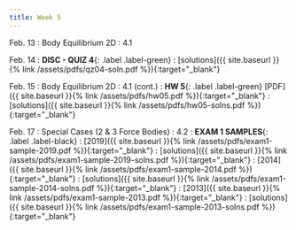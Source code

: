 ```yaml
---
title: Week 5
---
```

Feb. 13 
: Body Equilibrium 2D 
  : 4.1


Feb. 14
: **DISC - QUIZ 4**{: .label .label-green} 
  : [solutions]({{ site.baseurl }}{% link /assets/pdfs/qz04-soln.pdf %}){:target="_blank"}

Feb. 15
: Body Equilibrium 2D
  : 4.1 (cont.)
: **HW 5**{: .label .label-green} [PDF]({{ site.baseurl }}{% link /assets/pdfs/hw05.pdf %}){:target="_blank"}
  : [solutions]({{ site.baseurl }}{% link /assets/pdfs/hw05-solns.pdf %}){:target="_blank"}

Feb. 17
: Special Cases (2 & 3 Force Bodies)
  : 4.2
: **EXAM 1 SAMPLES**{: .label .label-black}
: [2019]({{ site.baseurl }}{% link /assets/pdfs/exam1-sample-2019.pdf %}){:target="_blank"}
  : [solutions]({{ site.baseurl }}{% link /assets/pdfs/exam1-sample-2019-solns.pdf %}){:target="_blank"}
: [2014]({{ site.baseurl }}{% link /assets/pdfs/exam1-sample-2014.pdf %}){:target="_blank"}
  : [solutions]({{ site.baseurl }}{% link /assets/pdfs/exam1-sample-2014-solns.pdf %}){:target="_blank"}
: [2013]({{ site.baseurl }}{% link /assets/pdfs/exam1-sample-2013.pdf %}){:target="_blank"}
  : [solutions]({{ site.baseurl }}{% link /assets/pdfs/exam1-sample-2013-solns.pdf %}){:target="_blank"}




